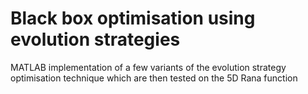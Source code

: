 # Black box optimisation using evolution strategies
MATLAB implementation of a few variants of the evolution strategy optimisation technique which are then tested on the 5D Rana function

